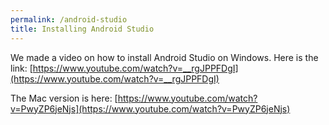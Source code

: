 ```yaml
---
permalink: /android-studio
title: Installing Android Studio
---
```


We made a video on how to install Android Studio on Windows. Here is the link:
[https://www.youtube.com/watch?v=__rgJPPFDgI](https://www.youtube.com/watch?v=__rgJPPFDgI)

The Mac version is here: 
[https://www.youtube.com/watch?v=PwyZP6jeNjs](https://www.youtube.com/watch?v=PwyZP6jeNjs)
